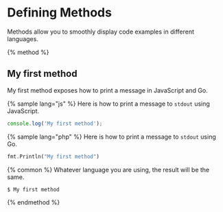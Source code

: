 # Defining Methods

Methods allow you to smoothly display code examples in different languages.

{% method %}
## My first method

My first method exposes how to print a message in JavaScript and Go.

{% sample lang="js" %}
Here is how to print a message to `stdout` using JavaScript.

```js
console.log('My first method');
```

{% sample lang="php" %}
Here is how to print a message to `stdout` using Go.

```php
fmt.Println("My first method")
```

{% common %}
Whatever language you are using, the result will be the same.

```bash
$ My first method
```
{% endmethod %}
